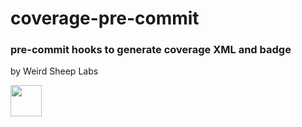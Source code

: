 # coverage-pre-commit

### pre-commit hooks to generate coverage XML and badge

by Weird Sheep Labs

<a target="_blank" href="https://weirdsheeplabs.com"><img src="https://weirdsheeplabs.com/android-chrome-192x192.png" height="50" width="50" /></a>
